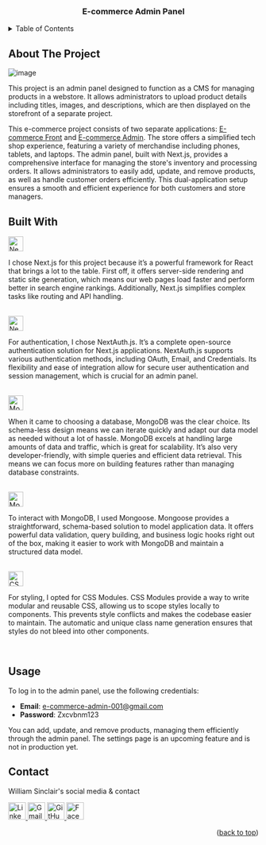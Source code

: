 <a name="readme-top"></a>

<!-- PROJECT LOGO -->
<br />
<h3 align="center">E-commerce Admin Panel</h3>

<!-- TABLE OF CONTENTS -->
<details>
  <summary>Table of Contents</summary>
  <ol>
    <li>
      <a href="#about-the-project">About The Project</a>
      <ul>
        <li><a href="#built-with">Built With</a></li>
      </ul>
    </li>
    <li><a href="#usage">Usage</a></li>
    <li><a href="#contact">Contact</a></li>
    <li><a href="#acknowledgments">Acknowledgments</a></li>
  </ol>
</details>

<!-- ABOUT THE PROJECT -->

## About The Project
![image](https://github.com/Willi0t/ecommerce-admin/assets/113394429/0fdee739-b174-4f13-a86a-46647f7f317b)


This project is an admin panel designed to function as a CMS for managing products in a webstore. It allows administrators to upload product details including titles, images, and descriptions, which are then displayed on the storefront of a separate project.

This e-commerce project consists of two separate applications: [E-commerce Front](https://github.com/Willi0t/ecommerce-front) and [E-commerce Admin](https://github.com/Willi0t/ecommerce-admin). The store offers a simplified tech shop experience, featuring a variety of merchandise including phones, tablets, and laptops. The admin panel, built with Next.js, provides a comprehensive interface for managing the store's inventory and processing orders. It allows administrators to easily add, update, and remove products, as well as handle customer orders efficiently. This dual-application setup ensures a smooth and efficient experience for both customers and store managers.

## Built With

<a href="https://nextjs.org" target="_blank">
  <img src="https://img.shields.io/badge/nextjs-white?logo=nextdotjs&color=%2341444B" alt="Next.js Badge" style="width: auto; height: 30px;">
</a>

I chose Next.js for this project because it’s a powerful framework for React that brings a lot to the table. First off, it offers server-side rendering and static site generation, which means our web pages load faster and perform better in search engine rankings. Additionally, Next.js simplifies complex tasks like routing and API handling.

</br>

<a href="https://next-auth.js.org" target="_blank">
  <img src="https://img.shields.io/badge/Next%20Auth-white?logo=nextdotjs&color=%2341444B" alt="Next Auth Badge" style="width: auto; height: 30px;">
</a>

For authentication, I chose NextAuth.js. It’s a complete open-source authentication solution for Next.js applications. NextAuth.js supports various authentication methods, including OAuth, Email, and Credentials. Its flexibility and ease of integration allow for secure user authentication and session management, which is crucial for an admin panel.

</br>

<a href="https://www.mongodb.com" target="_blank">
  <img src="https://img.shields.io/badge/MongoDB-white?logo=mongodb&color=%23a8dea0" alt="MongoDB Badge" style="width: auto; height: 30px;">
</a>

When it came to choosing a database, MongoDB was the clear choice. Its schema-less design means we can iterate quickly and adapt our data model as needed without a lot of hassle. MongoDB excels at handling large amounts of data and traffic, which is great for scalability. It’s also very developer-friendly, with simple queries and efficient data retrieval. This means we can focus more on building features rather than managing database constraints.

</br>

<a href="https://mongoosejs.com" target="_blank">
  <img src="https://img.shields.io/badge/Mongoose-white?logo=mongodb&color=%23a8dea0" alt="MongoDB Badge" style="width: auto; height: 30px;">
</a>

To interact with MongoDB, I used Mongoose. Mongoose provides a straightforward, schema-based solution to model application data. It offers powerful data validation, query building, and business logic hooks right out of the box, making it easier to work with MongoDB and maintain a structured data model.

</br>


<a href="https://github.com/css-modules/css-modules" target="_blank">
  <img src="https://img.shields.io/badge/CSS%20Modules-white?logo=css3&color=%23ffdfba" alt="CSS Modules Badge" style="width: auto; height: 30px;">
</a>

For styling, I opted for CSS Modules. CSS Modules provide a way to write modular and reusable CSS, allowing us to scope styles locally to components. This prevents style conflicts and makes the codebase easier to maintain. The automatic and unique class name generation ensures that styles do not bleed into other components.

</br>


## Usage

To log in to the admin panel, use the following credentials:
- **Email**: e-commerce-admin-001@gmail.com
- **Password**: Zxcvbnm123

You can add, update, and remove products, managing them efficiently through the admin panel. The settings page is an upcoming feature and is not in production yet.

<!-- CONTACT -->

## Contact

William Sinclair's social media & contact

<a href="https://www.linkedin.com/in/william-sinclair-2bab18153/" target="_blank">
  <img src="https://img.shields.io/badge/linked%20in-white?logo=linkedin&color=%230762C8" alt="LinkedIn Badge" style="width: auto; height: 35px;">
</a>
<a href="mailto:William.sinclair92@gmail.com" target="_blank">
  <img src="https://img.shields.io/badge/Gmail-white?logo=gmail&color=%23e87066" alt="Gmail Badge" style="width: auto; height: 35px;">
</a>
<a href="https://github.com/Willi0t" target="_blank">
  <img src="https://img.shields.io/badge/GitHub-white?logo=github&color=%2341444B" alt="GitHub Badge" style="width: auto; height: 35px;">
</a>
<a href="https://www.facebook.com/the.rune.is.on.fire/" target="_blank">
  <img src="https://img.shields.io/badge/facebook-white?logo=facebook&color=%233b5998" alt="Facebook Badge" style="width: auto; height: 35px;">
</a>

<p align="right">(<a href="#readme-top">back to top</a>)</p>

</br>
</br>


